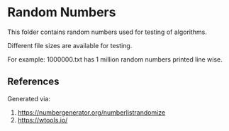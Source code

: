 # Random Numbers

This folder contains random numbers used for testing of algorithms.

Different file sizes are available for testing. 

For example: 1000000.txt has 1 million random numbers printed line wise.

## References

Generated via: 

1. https://numbergenerator.org/numberlistrandomize
2. https://wtools.io/
